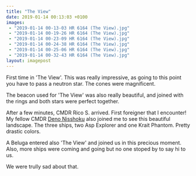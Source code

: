```yaml
---
title: "The View"
date: 2019-01-14 00:13:03 +0100
images: 
 - "2019-01-14 00-13-03 HR 6164 (The View).jpg"
 - "2019-01-14 00-19-26 HR 6164 (The View).jpg"
 - "2019-01-14 00-23-09 HR 6164 (The View).jpg"
 - "2019-01-14 00-24-38 HR 6164 (The View).jpg"
 - "2019-01-14 00-25-06 HR 6164 (The View).jpg"
 - "2019-01-14 00-32-43 HR 6164 (The View).jpg"
layout: imagepost
---
```


First time in 'The View'. This was really impressive, as going to this point you have to pass a neutron star. The cones were magnificent.

The beacon used for 'The View' was also really beautiful, and joined with the rings and both stars were perfect together.

After a few minutes, CMDR Rico S. arrived. First foreigner that I encounter! My fellow CMDR [Deno Nisshoku](https://twitter.com/CmdrDeno) also joined me to see this beautiful landscape. The three ships, two Asp Explorer and one Krait Phantom. Pretty drastic colors.

A Beluga entered also 'The View' and joined us in this precious moment. Also, more ships were coming and going but no one stoped by to say hi to us.

We were trully sad about that.